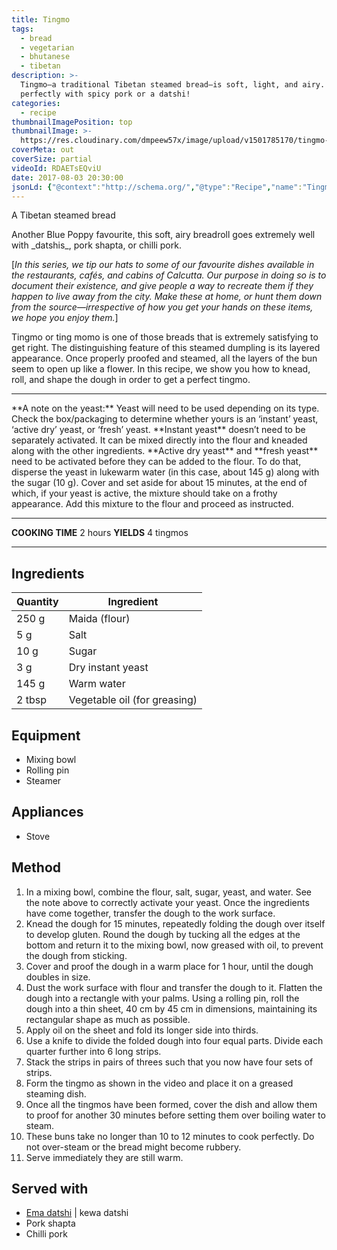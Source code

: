 ```yaml
---
title: Tingmo
tags:
  - bread
  - vegetarian
  - bhutanese
  - tibetan
description: >-
  Tingmo—a traditional Tibetan steamed bread—is soft, light, and airy. Goes
  perfectly with spicy pork or a datshi!
categories:
  - recipe
thumbnailImagePosition: top
thumbnailImage: >-
  https://res.cloudinary.com/dmpeew57x/image/upload/v1501785170/tingmo-website-thumbnail-_a5wy5r.png
coverMeta: out
coverSize: partial
videoId: RDAETsEQviU
date: 2017-08-03 20:30:00
jsonLd: {"@context":"http://schema.org/","@type":"Recipe","name":"Tingmo","author":"Bong Eats","image":"https://res.cloudinary.com/dmpeew57x/image/upload/v1501785170/tingmo-website-thumbnail-_a5wy5r.png","description":"Another Blue Poppy favourite, this soft, airy breadroll goes extremely well with _datshi_s, pork shapta, or chilli pork.","prepTime":"PT90M","totalTime":"PT120M","recipeYield":"4","nutrition":{"@type":"NutritionInformation","servingSize":"4 servings","calories":"299 calories","fatContent":"30 g","carbohydrateContent":"200 g","proteinContent":"25 g"}, "recipeIngredient":["250 g Maida (flour)","5 g Salt","10 g Sugar","3 g Dry instant yeast","145 g Warm water","2 tbsp Vegetable oil"],"recipeInstructions":["1. In a mixing bowl, combine the flour, salt, sugar, yeast, and water. See the note above to correctly activate your yeast. Once the ingredients have come together, transfer the dough to the work surface.","2. Knead the dough for 15 minutes, repeatedly folding the dough over itself to develop gluten. Round the dough by tucking all the edges at the bottom and return it to the mixing bowl, now greased with oil, to prevent the dough from sticking.","3. Cover and proof the dough in a warm place for 1 hour, until the dough doubles in size.","4. Dust the work surface with flour and transfer the dough to it. Flatten the dough into a rectangle with your palms. Using a rolling pin, roll the dough into a thin sheet, 40 cm by 45 cm in dimensions, maintaining its rectangular shape as much as possible.","5. Apply oil on the sheet and fold its longer side into thirds.","6. Use a knife to divide the folded dough into four equal parts. Divide each quarter further into 6 long strips.","7. Stack the strips in pairs of threes such that you now have four sets of strips.","8. Form the tingmo as shown in the video and place it on a greased steaming dish.","9. Once all the tingmos have been formed, cover the dish and allow them to proof for another 30 minutes before setting them over boiling water to steam.","10. These buns take no longer than 10 to 12 minutes to cook perfectly. Do not over-steam or the bread might become rubbery.","11. Serve immediately they are still warm."]}
---
```





<p class="post-byline">A Tibetan steamed bread</p>

<p class="post-intro">Another Blue Poppy favourite, this soft, airy breadroll goes extremely well with _datshis_, pork shapta, or chilli pork.</p>

<!-- more -->

[_In this series, we tip our hats to some of our favourite dishes available in the restaurants, cafés, and cabins of Calcutta. Our purpose in doing so is to document their existence, and give people a way to recreate them if they happen to live away from the city. Make these at home, or hunt them down from the source—irrespective of how you get your hands on these items, we hope you enjoy them._]

<span class="dropcap">T</span>ingmo or ting momo is one of those breads that is extremely satisfying to get right. The distinguishing feature of this steamed dumpling is its layered appearance. Once properly proofed and steamed, all the layers of the bun seem to open up like a flower. In this recipe, we show you how to knead, roll, and shape the dough in order to get a perfect tingmo. 
<hr>
**A note on the yeast:** Yeast will need to be used depending on its type. Check the box/packaging to determine whether yours is an ‘instant’ yeast, ‘active dry’ yeast, or ‘fresh’ yeast. **Instant yeast** doesn’t need to be separately activated. It can be mixed directly into the flour and kneaded along with the other ingredients. **Active dry yeast** and **fresh yeast** need to be activated before they can be added to the flour. To do that, disperse the yeast in lukewarm water (in this case, about 145 g) along with the sugar (10 g). Cover and set aside for about 15 minutes, at the end of which, if your yeast is active, the mixture should take on a frothy appearance. Add this mixture to the flour and proceed as instructed. 
 

***

**COOKING TIME** 2 hours
**YIELDS** 4 tingmos

***
## Ingredients
| Quantity | Ingredient                   |
|----------|------------------------------|
|    250 g | Maida (flour)                |
|      5 g | Salt                         |
|     10 g | Sugar                        |
|      3 g | Dry instant yeast            |
|    145 g | Warm water                   |
|   2 tbsp | Vegetable oil (for greasing) |


## Equipment
- Mixing bowl
- Rolling pin
- Steamer

## Appliances
- Stove

## Method
1. In a mixing bowl, combine the flour, salt, sugar, yeast, and water. See the note above to correctly activate your yeast. Once the ingredients have come together, transfer the dough to the work surface. 
2. Knead the dough for 15 minutes, repeatedly folding the dough over itself to develop gluten. Round the dough by tucking all the edges at the bottom and return it to the mixing bowl, now greased with oil, to prevent the dough from sticking.
3. Cover and proof the dough in a warm place for 1 hour, until the dough doubles in size.
4. Dust the work surface with flour and transfer the dough to it. Flatten the dough into a rectangle with your palms. Using a rolling pin, roll the dough into a thin sheet, 40 cm by 45 cm in dimensions, maintaining its rectangular shape as much as possible. 
5. Apply oil on the sheet and fold its longer side into thirds. 
6. Use a knife to divide the folded dough into four equal parts. Divide each quarter further into 6 long strips. 
7. Stack the strips in pairs of threes such that you now have four sets of strips.
8. Form the tingmo as shown in the video and place it on a greased steaming dish.
9. Once all the tingmos have been formed, cover the dish and allow them to proof for another 30 minutes before setting them over boiling water to steam. 
10. These buns take no longer than 10 to 12 minutes to cook perfectly. Do not over-steam or the bread might become rubbery. 
12. Serve immediately they are still warm.



## Served with
- [Ema datshi](/recipe/ema-datshi) | kewa datshi
- Pork shapta
- Chilli pork

